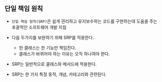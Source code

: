 ## 단일 책임 원칙

- `단일 책임 원칙(SRP)`은 쉽게 관리하고 유지보수하는 코드를 구현하는데 도움을 주는 포괄적인 소프트웨어 개발 지침

- 다음 두가지를 보완하기 위해 SRP를 적용한다.

  - 한 클래스는 한 기능만 책임진다.
  - 클래스가 바뀌어야 하는 이유는 오직 하나여야 한다.

- SRP는 일반적으로 클래스와 메서드에 적용한다.
- SRP는 한 가지 특정 동작, 개념, 카테고리와 관련된다.
